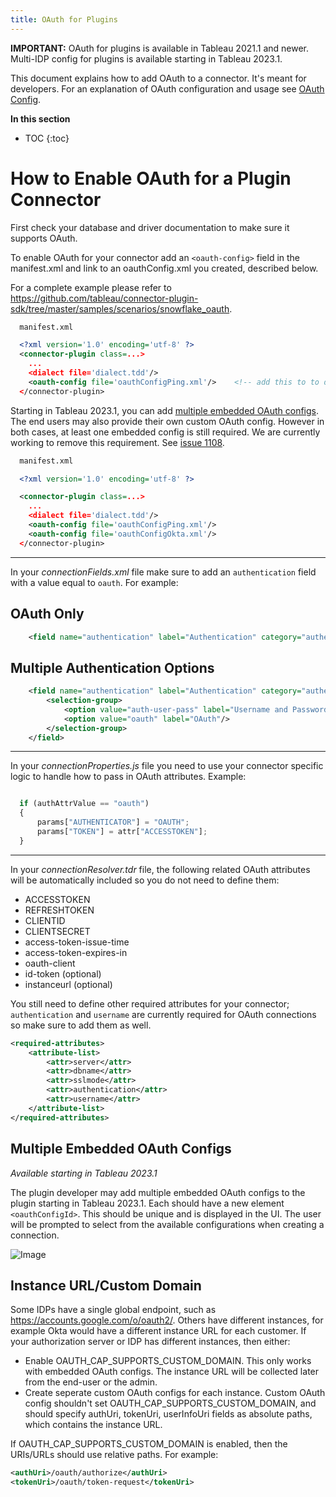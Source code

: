 ```yaml
---
title: OAuth for Plugins
---
```

**IMPORTANT:** OAuth for plugins is available in Tableau 2021.1 and newer. Multi-IDP config for plugins is available starting in Tableau 2023.1.

This document explains how to add OAuth to a connector. It's meant for developers. For an explanation of OAuth configuration and usage see [OAuth Config](./oauth.md).

**In this section**

* TOC
{:toc}

# How to Enable OAuth for a Plugin Connector

First check your database and driver documentation to make sure it supports OAuth. 

To enable OAuth for your connector add an `<oauth-config>` field in the manifest.xml and link to an oauthConfig.xml you created, described below.

For a complete example please refer to https://github.com/tableau/connector-plugin-sdk/tree/master/samples/scenarios/snowflake_oauth.

```xml
  manifest.xml

  <?xml version='1.0' encoding='utf-8' ?>
  <connector-plugin class=...>
    ...
    <dialect file='dialect.tdd'/>
    <oauth-config file='oauthConfigPing.xml'/>    <!-- add this to to define your OAuth Configs -->
  </connector-plugin>
```

Starting in Tableau 2023.1, you can add [multiple embedded OAuth configs](#multiple-embedded-oauth-configs). The end users may also provide their own custom OAuth config.  However in both cases, at least one embedded config is still required. We are currently working to remove this requirement. See [issue 1108](https://github.com/tableau/connector-plugin-sdk/issues/1108).

```xml
  manifest.xml

  <?xml version='1.0' encoding='utf-8' ?>

  <connector-plugin class=...>
    ...
    <dialect file='dialect.tdd'/>
    <oauth-config file='oauthConfigPing.xml'/>
    <oauth-config file='oauthConfigOkta.xml'/>
  </connector-plugin>
```

---
In your *connectionFields.xml* file make sure to add an `authentication` field with a value equal to `oauth`. For example:

## OAuth Only

```xml
    <field name="authentication" label="Authentication" category="authentication" value-type="string" editable="false" default-value="oauth" />
```
## Multiple Authentication Options
```xml
    <field name="authentication" label="Authentication" category="authentication" value-type="selection" default-value="auth-user-pass" >
        <selection-group>
            <option value="auth-user-pass" label="Username and Password"/>
            <option value="oauth" label="OAuth"/>
        </selection-group>
    </field>
```
---
In your *connectionProperties.js* file you need to use your connector specific logic to handle how to pass in OAuth attributes. Example:

```js

  if (authAttrValue == "oauth")
  {
      params["AUTHENTICATOR"] = "OAUTH";
      params["TOKEN"] = attr["ACCESSTOKEN"];
  }
```
---
In your *connectionResolver.tdr* file, the following related OAuth attributes will be automatically included so you do not need to define them:
- ACCESSTOKEN
- REFRESHTOKEN
- CLIENTID
- CLIENTSECRET
- access-token-issue-time
- access-token-expires-in
- oauth-client
- id-token (optional)
- instanceurl (optional)

You still need to define other required attributes for your connector; `authentication` and `username` are currently required for OAuth connections so make sure to add them as well.

```xml
<required-attributes>
    <attribute-list>
        <attr>server</attr>
        <attr>dbname</attr>
        <attr>sslmode</attr>
        <attr>authentication</attr>
        <attr>username</attr>
    </attribute-list>
</required-attributes>
```

## Multiple Embedded OAuth Configs
*Available starting in Tableau 2023.1*

The plugin developer may add multiple embedded OAuth configs to the plugin starting in Tableau 2023.1. Each should have a new element `<oauthConfigId>`. This should be unique and is displayed in the UI. The user will be prompted to select from the available configurations when creating a connection.

![Image](../assets/connection-dialog-oauth-configs.png)

## Instance URL/Custom Domain
Some IDPs have a single global endpoint, such as https://accounts.google.com/o/oauth2/. Others have different instances, for example Okta would have a different instance URL for each customer. If your authorization server or IDP has different instances, then either:
- Enable OAUTH_CAP_SUPPORTS_CUSTOM_DOMAIN. This only works with embedded OAuth configs. The instance URL will be collected later from the end-user or the admin.
- Create seperate custom OAuth configs for each instance. Custom OAuth config shouldn't set OAUTH_CAP_SUPPORTS_CUSTOM_DOMAIN, and should specify authUri, tokenUri, userInfoUri fields as absolute paths, which contains the instance URL.

If OAUTH_CAP_SUPPORTS_CUSTOM_DOMAIN is enabled, then the URIs/URLs should use relative paths. For example:
```xml
<authUri>/oauth/authorize</authUri>
<tokenUri>/oauth/token-request</tokenUri>
```